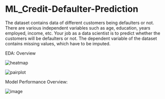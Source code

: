 # ML_Credit-Defaulter-Prediction
The dataset contains data of different customers being defaulters or not. There are various independent variables such as age, education, years employed, income, etc. Your job as a data scientist is to predict whether the customers will be defaulters or not. The dependent variable of the dataset contains missing values, which have to be imputed.

EDA: Overview

![heatmap](https://github.com/user-attachments/assets/8bd121ca-f6f3-452b-ad75-33916d9337e4)

![pairplot](https://github.com/user-attachments/assets/86cb534e-953a-41ca-9e56-5edb964309c6)

Model Performance Overview:

![image](https://github.com/user-attachments/assets/ae6b5816-fb84-4569-90bb-f25581beed6f)
